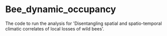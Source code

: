 # Bee_dynamic_occupancy
The code to run the analysis for 'Disentangling spatial and spatio-temporal climatic correlates of local losses of wild bees'.

